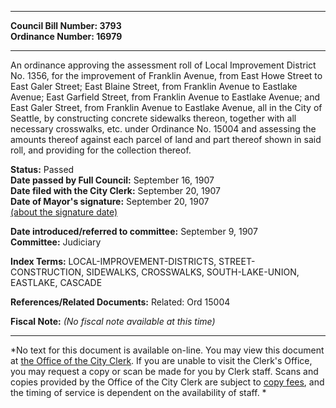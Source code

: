 * * * * *  
  
**Council Bill Number: [](#h0)[](#h2)3793**   
**Ordinance Number: 16979**  
  
* * * * *  
  
An ordinance approving the assessment roll of Local Improvement District No. 1356, for the improvement of Franklin Avenue, from East Howe Street to East Galer Street; East Blaine Street, from Franklin Avenue to Eastlake Avenue; East Garfield Street, from Franklin Avenue to Eastlake Avenue; and East Galer Street, from Franklin Avenue to Eastlake Avenue, all in the City of Seattle, by constructing concrete sidewalks thereon, together with all necessary crosswalks, etc. under Ordinance No. 15004 and assessing the amounts thereof against each parcel of land and part thereof shown in said roll, and providing for the collection thereof.  
  
**Status:** Passed   
**Date passed by Full Council:** September 16, 1907   
**Date filed with the City Clerk:** September 20, 1907   
**Date of Mayor's signature:** September 20, 1907   
[(about the signature date)](/~public/approvaldate.htm)   
  
  
**Date introduced/referred to committee:** September 9, 1907   
**Committee:** Judiciary   
  
**Index Terms:** LOCAL-IMPROVEMENT-DISTRICTS, STREET-CONSTRUCTION, SIDEWALKS, CROSSWALKS, SOUTH-LAKE-UNION, EASTLAKE, CASCADE  
  
**References/Related Documents:** Related: Ord 15004  
  
**Fiscal Note:** *(No fiscal note available at this time)*  
  
* * * * *  
  
*No text for this document is available on-line. You may view this document at [the Office of the City Clerk](http://www.seattle.gov/leg/clerk/contactUs.htm). If you are unable to visit the Clerk's Office, you may request a copy or scan be made for you by Clerk staff. Scans and copies provided by the Office of the City Clerk are subject to [copy fees](http://clerk.seattle.gov/~public/clerkfees.htm), and the timing of service is dependent on the availability of staff. *  
  
  
